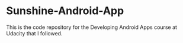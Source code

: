 # Sunshine-Android-App

This is the code repository for the Developing Android Apps course at Udacity that I followed.
